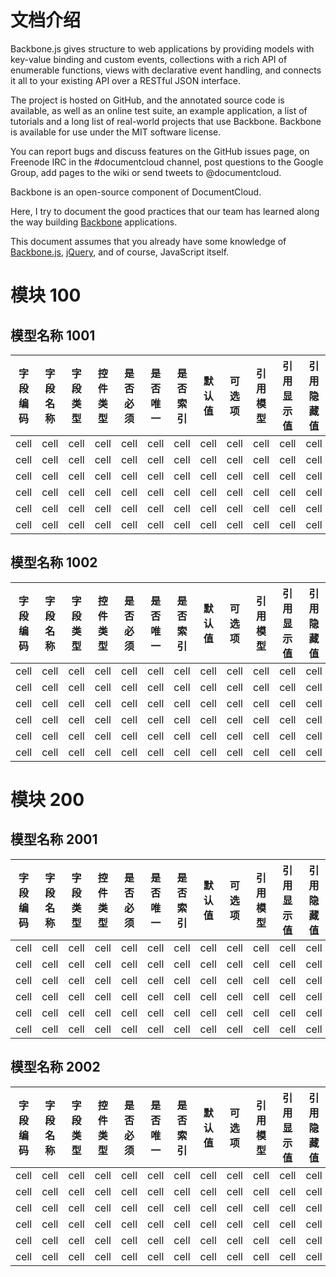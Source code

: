 # 文档介绍

Backbone.js gives structure to web applications by providing models with 
key-value binding and custom events, collections with a rich API of enumerable 
functions, views with declarative event handling, and connects it all to your 
existing API over a RESTful JSON interface.

The project is hosted on GitHub, and the annotated source code is available, as well as an online test suite, an example application, a list of tutorials and a long list of real-world projects that use Backbone. Backbone is available for use under the MIT software license.

You can report bugs and discuss features on the GitHub issues page, on Freenode IRC in the #documentcloud channel, post questions to the Google Group, add pages to the wiki or send tweets to @documentcloud.

Backbone is an open-source component of DocumentCloud.

Here, I try to document the good practices that our team has learned along the
way building [Backbone][bb] applications.

This document assumes that you already have some knowledge of [Backbone.js][bb],
[jQuery][jq], and of course, JavaScript itself.

[rsc]: http://ricostacruz.com/
[bb]: http://documentcloud.github.com/backbone/
[jq]: http://jquery.com/


模块 100
======
模型名称 1001
---------------
| 字段编码 | 字段名称 | 字段类型 | 控件类型 | 是否必须 | 是否唯一 | 是否索引 | 默认值 | 可选项 | 引用模型 | 引用显示值 | 引用隐藏值 |
| --- | --- | --- | --- | --- | --- | --- | --- | --- | --- | --- | --- |
| cell | cell | cell | cell | cell | cell | cell | cell | cell | cell | cell | cell |
| cell | cell | cell | cell | cell | cell | cell | cell | cell | cell | cell | cell |
| cell | cell | cell | cell | cell | cell | cell | cell | cell | cell | cell | cell |
| cell | cell | cell | cell | cell | cell | cell | cell | cell | cell | cell | cell |
| cell | cell | cell | cell | cell | cell | cell | cell | cell | cell | cell | cell |
| cell | cell | cell | cell | cell | cell | cell | cell | cell | cell | cell | cell |
模型名称 1002
---------------
| 字段编码 | 字段名称 | 字段类型 | 控件类型 | 是否必须 | 是否唯一 | 是否索引 | 默认值 | 可选项 | 引用模型 | 引用显示值 | 引用隐藏值 |
| --- | --- | --- | --- | --- | --- | --- | --- | --- | --- | --- | --- |
| cell | cell | cell | cell | cell | cell | cell | cell | cell | cell | cell | cell |
| cell | cell | cell | cell | cell | cell | cell | cell | cell | cell | cell | cell |
| cell | cell | cell | cell | cell | cell | cell | cell | cell | cell | cell | cell |
| cell | cell | cell | cell | cell | cell | cell | cell | cell | cell | cell | cell |
| cell | cell | cell | cell | cell | cell | cell | cell | cell | cell | cell | cell |
| cell | cell | cell | cell | cell | cell | cell | cell | cell | cell | cell | cell |


模块 200
======
模型名称 2001
---------------
| 字段编码 | 字段名称 | 字段类型 | 控件类型 | 是否必须 | 是否唯一 | 是否索引 | 默认值 | 可选项 | 引用模型 | 引用显示值 | 引用隐藏值 |
| --- | --- | --- | --- | --- | --- | --- | --- | --- | --- | --- | --- |
| cell | cell | cell | cell | cell | cell | cell | cell | cell | cell | cell | cell |
| cell | cell | cell | cell | cell | cell | cell | cell | cell | cell | cell | cell |
| cell | cell | cell | cell | cell | cell | cell | cell | cell | cell | cell | cell |
| cell | cell | cell | cell | cell | cell | cell | cell | cell | cell | cell | cell |
| cell | cell | cell | cell | cell | cell | cell | cell | cell | cell | cell | cell |
| cell | cell | cell | cell | cell | cell | cell | cell | cell | cell | cell | cell |
模型名称 2002
---------------
| 字段编码 | 字段名称 | 字段类型 | 控件类型 | 是否必须 | 是否唯一 | 是否索引 | 默认值 | 可选项 | 引用模型 | 引用显示值 | 引用隐藏值 |
| --- | --- | --- | --- | --- | --- | --- | --- | --- | --- | --- | --- |
| cell | cell | cell | cell | cell | cell | cell | cell | cell | cell | cell | cell |
| cell | cell | cell | cell | cell | cell | cell | cell | cell | cell | cell | cell |
| cell | cell | cell | cell | cell | cell | cell | cell | cell | cell | cell | cell |
| cell | cell | cell | cell | cell | cell | cell | cell | cell | cell | cell | cell |
| cell | cell | cell | cell | cell | cell | cell | cell | cell | cell | cell | cell |
| cell | cell | cell | cell | cell | cell | cell | cell | cell | cell | cell | cell |